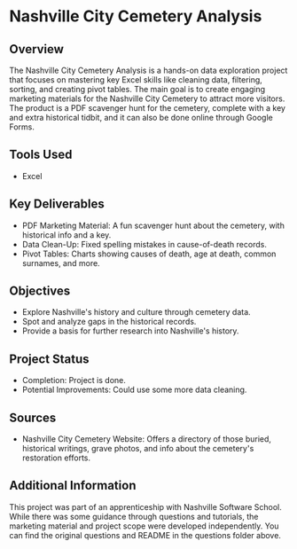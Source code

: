 # Nashville City Cemetery Analysis

## Overview

The Nashville City Cemetery Analysis is a hands-on data exploration project that focuses on mastering key Excel skills like cleaning data, filtering, sorting, and creating pivot tables. 
The main goal is to create engaging marketing materials for the Nashville City Cemetery to attract more visitors. The product is a PDF scavenger hunt for the cemetery, complete with a key and extra historical tidbit, and it can also be done online through Google Forms.

## Tools Used

- Excel

## Key Deliverables

- PDF Marketing Material: A fun scavenger hunt about the cemetery, with historical info and a key.
- Data Clean-Up: Fixed spelling mistakes in cause-of-death records.
- Pivot Tables: Charts showing causes of death, age at death, common surnames, and more.

## Objectives

- Explore Nashville's history and culture through cemetery data.
- Spot and analyze gaps in the historical records.
- Provide a basis for further research into Nashville's history.

## Project Status

- Completion: Project is done.
- Potential Improvements: Could use some more data cleaning.

## Sources

- Nashville City Cemetery Website: Offers a directory of those buried, historical writings, grave photos, and info about the cemetery's restoration efforts.

## Additional Information

This project was part of an apprenticeship with Nashville Software School. While there was some guidance through questions and tutorials, the marketing material and project scope were developed independently. You can find the original questions and README in the questions folder above.
